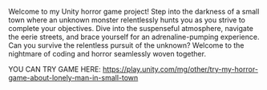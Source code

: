 Welcome to my Unity horror game project! Step into the darkness of a small town where an unknown monster relentlessly hunts you as you strive to complete your objectives. Dive into the suspenseful atmosphere, navigate the eerie streets, and brace yourself for an adrenaline-pumping experience. Can you survive the relentless pursuit of the unknown? Welcome to the nightmare of coding and horror seamlessly woven together.


YOU CAN TRY GAME HERE: https://play.unity.com/mg/other/try-my-horror-game-about-lonely-man-in-small-town
